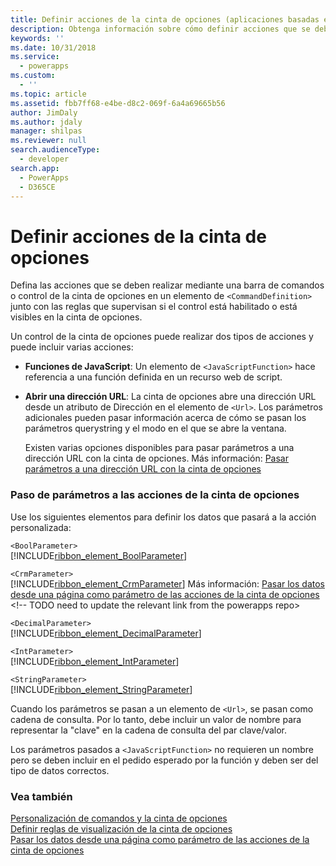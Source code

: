 ```yaml
---
title: Definir acciones de la cinta de opciones (aplicaciones basadas en modelos) | Microsoft Docs
description: Obtenga información sobre cómo definir acciones que se deben realizar mediante una barra de comandos o control de la cinta de opciones en un elemento <CommandDefinition> junto con las reglas que supervisan si el control está habilitado o está visible en la cinta de opciones.
keywords: ''
ms.date: 10/31/2018
ms.service:
  - powerapps
ms.custom:
  - ''
ms.topic: article
ms.assetid: fbb7ff68-e4be-d8c2-069f-6a4a69665b56
author: JimDaly
ms.author: jdaly
manager: shilpas
ms.reviewer: null
search.audienceType:
  - developer
search.app:
  - PowerApps
  - D365CE
---
```


# <a name="define-ribbon-actions"></a>Definir acciones de la cinta de opciones

<!-- https://docs.microsoft.com/en-us/dynamics365/customer-engagement/developer/customize-dev/define-ribbon-actions -->

Defina las acciones que se deben realizar mediante una barra de comandos o control de la cinta de opciones en un elemento de `<CommandDefinition>` junto con las reglas que supervisan si el control está habilitado o está visibles en la cinta de opciones.  
  
 Un control de la cinta de opciones puede realizar dos tipos de acciones y puede incluir varias acciones:  
  
- **Funciones de JavaScript**: Un elemento de `<JavaScriptFunction>` hace referencia a una función definida en un recurso web de script.  
  
- **Abrir una dirección URL**: La cinta de opciones abre una dirección URL desde un atributo de Dirección en el elemento de `<Url>`. Los parámetros adicionales pueden pasar información acerca de cómo se pasan los parámetros querystring y el modo en el que se abre la ventana.  
  
     Existen varias opciones disponibles para pasar parámetros a una dirección URL con la cinta de opciones. Más información: [Pasar parámetros a una dirección URL con la cinta de opciones](pass-parameters-url-by-using-ribbon.md)  
  
### <a name="passing-parameters-to-ribbon-actions"></a>Paso de parámetros a las acciones de la cinta de opciones  
 Use los siguientes elementos para definir los datos que pasará a la acción personalizada:  
  
 `<BoolParameter>`  
[!INCLUDE[ribbon_element_BoolParameter](../../includes/ribbon-element-boolparameter.md)]
  
 `<CrmParameter>`  
 [!INCLUDE[ribbon_element_CrmParameter](../../includes/ribbon-element-crmparameter.md)] Más información: [Pasar los datos desde una página como parámetro de las acciones de la cinta de opciones](/dynamics365/customer-engagement/developer/customize-dev/pass-dynamics-365-data-page-parameter-ribbon-actionsd)  <!-- TODO need to update the relevant link from the powerapps repo>
  
 `<DecimalParameter>`  
 [!INCLUDE[ribbon_element_DecimalParameter](../../includes/ribbon-element-decimalparameter.md)]
  
 `<IntParameter>`  
 [!INCLUDE[ribbon_element_IntParameter](../../includes/ribbon-element-intparameter.md)]
  
 `<StringParameter>`  
 [!INCLUDE[ribbon_element_StringParameter](../../includes/ribbon-element-stringparameter.md)]
  
 Cuando los parámetros se pasan a un elemento de `<Url>`, se pasan como cadena de consulta. Por lo tanto, debe incluir un valor de nombre para representar la "clave" en la cadena de consulta del par clave/valor.  
  
 Los parámetros pasados a `<JavaScriptFunction>` no requieren un nombre pero se deben incluir en el pedido esperado por la función y deben ser del tipo de datos correctos.  
  
### <a name="see-also"></a>Vea también  
 [Personalización de comandos y la cinta de opciones](customize-commands-ribbon.md)   
 [Definir reglas de visualización de la cinta de opciones](define-ribbon-display-rules.md)   
 [Pasar los datos desde una página como parámetro de las acciones de la cinta de opciones](/dynamics365/customer-engagement/developer/customize-dev/pass-dynamics-365-data-page-parameter-ribbon-actionsd)  <!-- TODO need to update the relevant link from the powerapps repo-->
